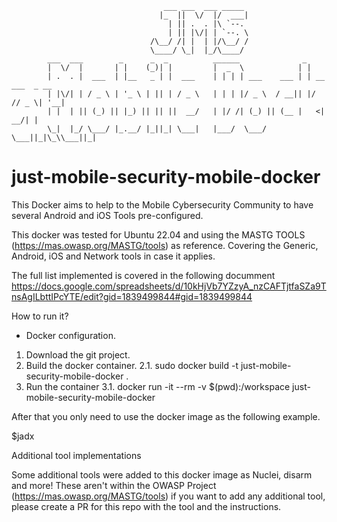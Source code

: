 ```
                                  ___ ___  ___ _____                             
                                 |_  ||  \/  |/  ___|                            
                                   | || .  . |\ `--.                             
                                   | || |\/| | `--. \                            
                               /\__/ /| |  | |/\__/ /                            
                               \____/ \_|  |_/\____/                             
        ___  ___        _      _  _          ______              _               
        |  \/  |       | |    (_)| |         |  _  \            | |              
        | .  . |  ___  | |__   _ | |  ___    | | | | ___    ___ | | __ ___  _ __ 
        | |\/| | / _ \ | '_ \ | || | / _ \   | | | |/ _ \  / __|| |/ // _ \| '__|
        | |  | || (_) || |_) || || ||  __/   | |/ /| (_) || (__ |   <|  __/| |   
        \_|  |_/ \___/ |_.__/ |_||_| \___|   |___/  \___/  \___||_|\_\\___||_|   
```                                                

# just-mobile-security-mobile-docker
This Docker aims to help to the Mobile Cybersecurity Community to have several Android and iOS Tools pre-configured.

This docker was tested for Ubuntu 22.04 and using the MASTG TOOLS (https://mas.owasp.org/MASTG/tools) as reference. Covering the Generic, Android, iOS and Network tools in case it applies.


The full list implemented is covered in the following documment https://docs.google.com/spreadsheets/d/10kHjVb7YZzyA_nzCAFTjtfaSZa9TnsAgILbttIPcYTE/edit?gid=1839499844#gid=1839499844 

How to run it?

* Docker configuration.

1. Download the git project.
2. Build the docker container.
2.1. sudo docker build -t just-mobile-security-mobile-docker .
3. Run the container
3.1. docker run -it --rm -v $(pwd):/workspace just-mobile-security-mobile-docker	

After that you only need to use the docker image as the following example.

$jadx


Additional tool implementations

Some additional tools were added to this docker image as Nuclei, disarm and more! These aren't within the OWASP Project (https://mas.owasp.org/MASTG/tools) if you want to add any additional tool, please create a PR for this repo with the tool and the instructions.

